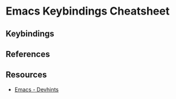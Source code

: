 # Emacs Keybindings Cheatsheet

## Keybindings

## References

## Resources

- [Emacs - Devhints](https://devhints.io/emacs)
